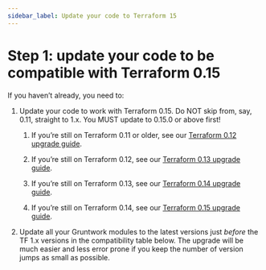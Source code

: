 ```yaml
---
sidebar_label: Update your code to Terraform 15
---
```


# Step 1: update your code to be compatible with Terraform 0.15

If you haven’t already, you need to:

1.  Update your code to work with Terraform 0.15. Do NOT skip from, say, 0.11, straight to 1.x. You MUST update to
    0.15.0 or above first!

    1.  If you’re still on Terraform 0.11 or older, see our
        [Terraform 0.12 upgrade guide](/guides/stay-up-to-date/terraform/0-how-to-update-to-terraform-12/0-intro.md).

    2.  If you’re still on Terraform 0.12, see our
        [Terraform 0.13 upgrade guide](/guides/stay-up-to-date/terraform/1-how-to-update-to-terraform-13/0-intro.md).

    3.  If you’re still on Terraform 0.13, see our
        [Terraform 0.14 upgrade guide](/guides/stay-up-to-date/terraform/2-how-to-update-to-terraform-14/0-intro.md).

    4.  If you’re still on Terraform 0.14, see our
        [Terraform 0.15 upgrade guide](/guides/stay-up-to-date/terraform/3-how-to-update-to-terraform-15/0-intro.md).

2.  Update all your Gruntwork modules to the latest versions just _before_ the TF 1.x versions in the compatibility
    table below. The upgrade will be much easier and less error prone if you keep the number of version jumps as small
    as possible.
